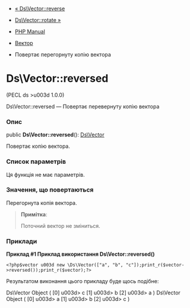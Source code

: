 - [« Ds\Vector::reverse](ds-vector.reverse.md)
- [Ds\Vector::rotate »](ds-vector.rotate.md)

- [PHP Manual](index.md)
- [Вектор](class.ds-vector.md)
- Повертає перегорнуту копію вектора

# Ds\Vector::reversed

(PECL ds \>u003d 1.0.0)

Ds\Vector::reversed — Повертає перевернуту копію вектора

### Опис

public **Ds\Vector::reversed**(): [Ds\Vector](class.ds-vector.md)

Повертає копію вектора.

### Список параметрів

Ця функція не має параметрів.

### Значення, що повертаються

Перегорнута копія вектора.

> **Примітка**:
>
> Поточний вектор не зміниться.

### Приклади

**Приклад #1 Приклад використання **Ds\Vector::reversed()****

` <?php$vector u003d new \Ds\Vector(["a", "b", "c"]);print_r($vector->reversed());print_r($vector);?> `

Результатом виконання цього прикладу буде щось подібне:

Ds\Vector Object
(
[0] u003d> c
[1] u003d> b
[2] u003d> a
)
Ds\Vector Object
(
[0] u003d> a
[1] u003d> b
[2] u003d> c
)
